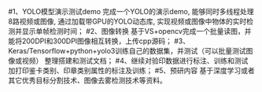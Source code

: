 ﻿#1、YOLO模型演示测试demo
完成一个YOLO的演示demo, 能够同时多线程处理8路视频或图像, 通过加载带GPU的YOLO动态库, 实现视频或图像中物体的实时检测并显示单帧检测时间；
#2、图像转换
基于VS+opencv完成一个批量读图，并能将200DPI和300DPI图像相互转换，上传cpp源码；
#3、Keras/Tensorflow+python+yolo3训练自己的数据集，并测试（可以批量测试图像或视频）
整理搭建和测试文档；
#4、继续对验印数据进行标注、训练和测试
加打印鉴卡类别、印章类别属性的标注及训练；
#5、预研内容
基于深度学习或者其它优秀目标分割技术、图像去雾检测技术等资料。


